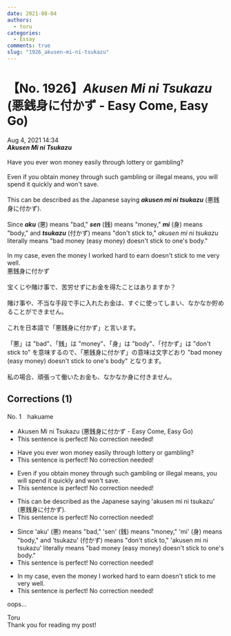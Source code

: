 ```yaml
---
date: 2021-08-04
authors:
  - toru
categories:
  - Essay
comments: true
slug: "1926_akusen-mi-ni-tsukazu"
---
```


# 【No. 1926】<strong><em>Akusen Mi ni Tsukazu</strong></em> (悪銭身に付かず - Easy Come, Easy Go)
<div class="date">Aug 4, 2021 14:34</div>
<div id="post"><div id="body_show_ori">
<strong><em>Akusen Mi ni Tsukazu</strong></em><br/><br/>Have you ever won money easily through lottery or gambling?<br/><br/>Even if you obtain money through such gambling or illegal means, you will spend it quickly and won't save.<br/><br/>This can be described as the Japanese saying <strong><em>akusen mi ni tsukazu</em></strong> (悪銭身に付かず).<br/><br/>Since <strong><em>aku</em></strong> (悪) means "bad," <strong><em>sen</em></strong> (銭) means "money," <strong><em>mi</em></strong> (身) means "body," and <strong><em>tsukazu</em></strong> (付かず) means "don't stick to," <em>akusen mi ni tsukazu</em> literally means "bad money (easy money) doesn't stick to one's body."<br/><br/>In my case, even the money I worked hard to earn doesn't stick to me very well.
</div></div>

<!-- more -->

<div id="post_ja"><div id="body_show_mo">
悪銭身に付かず<br/><br/>宝くじや賭け事で、苦労せずにお金を得たことはありますか？<br/><br/>賭け事や、不当な手段で手に入れたお金は、すぐに使ってしまい、なかなか貯めることができません。<br/><br/>これを日本語で「悪銭身に付かず」と言います。<br/><br/>「悪」は "bad"、「銭」は "money"、「身」は "body"、「付かず」は "don't stick to" を意味するので、「悪銭身に付かず」の意味は文字どおり "bad money (easy money) doesn't stick to one's body" となります。<br/><br/>私の場合、頑張って働いたお金も、なかなか身に付きません。
</div></div>

## Corrections (1)
<div id="block"><div class="first_name"> No. 1　<span class="just_name">hakuame</span></div><div id="block2">
<ul class="correction_field">
<li class="incorrect">Akusen Mi ni Tsukazu (悪銭身に付かず - Easy Come, Easy Go)</li>
<li class="corrected perfect">This sentence is perfect! No correction needed!</li>
</ul>
<ul class="correction_field">
<li class="incorrect">Have you ever won money easily through lottery or gambling?</li>
<li class="corrected perfect">This sentence is perfect! No correction needed!</li>
</ul>
<ul class="correction_field">
<li class="incorrect">Even if you obtain money through such gambling or illegal means, you will spend it quickly and won't save.</li>
<li class="corrected perfect">This sentence is perfect! No correction needed!</li>
</ul>
<ul class="correction_field">
<li class="incorrect">This can be described as the Japanese saying 'akusen mi ni tsukazu' (悪銭身に付かず).</li>
<li class="corrected perfect">This sentence is perfect! No correction needed!</li>
</ul>
<ul class="correction_field">
<li class="incorrect">Since 'aku' (悪) means "bad," 'sen' (銭) means "money," 'mi' (身) means "body," and 'tsukazu' (付かず) means "don't stick to," 'akusen mi ni tsukazu' literally means "bad money (easy money) doesn't stick to one's body."</li>
<li class="corrected perfect">This sentence is perfect! No correction needed!</li>
</ul>
<ul class="correction_field">
<li class="incorrect">In my case, even the money I worked hard to earn doesn't stick to me very well.</li>
<li class="corrected perfect">This sentence is perfect! No correction needed!</li>
</ul>
<p class="comment_small">
 oops...
</p>

</div><div class="name"><span class="just_name">Toru</span><br>
Thank you for reading my post!
</div>
</div>
